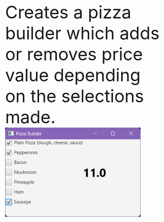 <br><span style="font-size:4em;">Creates a pizza builder which adds or removes price value depending on the selections made.</span> </br>
<img src="image.png">